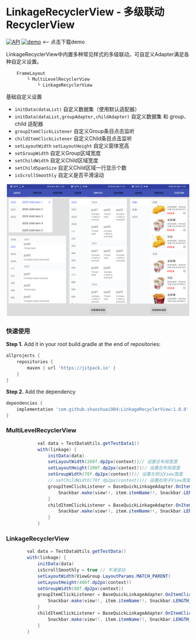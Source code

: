 # LinkageRecyclerView - 多级联动RecyclerView

[![API](https://img.shields.io/badge/API-19%2B-green.svg?style=flat)](https://android-arsenal.com/api?level=19)
[![demo](https://img.shields.io/badge/download-demo-blue.svg)](/screens/app-demo.apk) <-- 点击下载demo


LinkageRecyclerView中内置多种常见样式的多级联动。可自定义Adapter满足各种自定义设置。

```
    FrameLayout
        └ MultiLevelRecyclerView
            └ LinkageRecyclerView
```

基础自定义设置

 - `initData(dataList)` 自定义数据集（使用默认适配器）
 - `initData(dataList,groupAdapter,childAdapter)` 自定义数据集 和 group、child 适配器
 - `groupItemClickListener` 自定义Group条目点击监听
 - `childItemClickListener` 自定义Child条目点击监听
 - `setLayoutWidth` `setLayoutHeight` 自定义窗体宽高
 - `setGroupWidth` 自定义Group区域宽度
 - `setChildWidth` 自定义Child区域宽度
 - `setChildSpanSize` 自定义Child区域一行显示个数
 - `isScrollSmoothly` 自定义是否平滑滚动


![show_01](/screens/show_01.png)

### 快速使用

**Step 1.** Add it in your root build.gradle at the end of repositories:

```groovy
allprojects {
	repositories {
		maven { url 'https://jitpack.io' }
	}
}
```

**Step 2.** Add the dependency

```groovy
dependencies {
	implementation 'com.github.shaoshuai904:LinkageRecyclerView:1.0.0'
}
```

###  MultiLevelRecyclerView

```java
            val data = TestDataUtils.getTestData1()
            with(linkage) {
                initData(data)
                setLayoutWidth(260f.dp2px(context))// 设置总布局宽度
                setLayoutHeight(200f.dp2px(context))// 设置总布局高度
                setGroupWidth(70f.dp2px(context))// 设置左侧父View宽度
                // setChildWidth(70f.dp2px(context))// 设置右侧子View宽度
                groupItemClickListener = BaseQuickLinkageAdapter.OnItemClickListener { item, position ->
                    Snackbar.make(view!!, item.itemName!!, Snackbar.LENGTH_SHORT).show()
                }
                childItemClickListener = BaseQuickLinkageAdapter.OnItemClickListener { item, position ->
                    Snackbar.make(view!!, item.itemName!!, Snackbar.LENGTH_SHORT).show()
                }
            }

```

###  LinkageRecyclerView

```java                
        val data = TestDataUtils.getTestData()
        with(linkage) {
            initData(data)
            isScrollSmoothly = true // 平滑滚动
            setLayoutWidth(ViewGroup.LayoutParams.MATCH_PARENT)
            setLayoutHeight(400f.dp2px(context))
            setGroupWidth(80f.dp2px(context))
            groupItemClickListener = BaseQuickLinkageAdapter.OnItemClickListener { item, position ->
                Snackbar.make(view!!, item.itemName!!, Snackbar.LENGTH_SHORT).show()
            }
            childItemClickListener = BaseQuickLinkageAdapter.OnItemClickListener { item, position ->
                Snackbar.make(view!!, item.itemName!!, Snackbar.LENGTH_SHORT).show()
            }
        }
```

